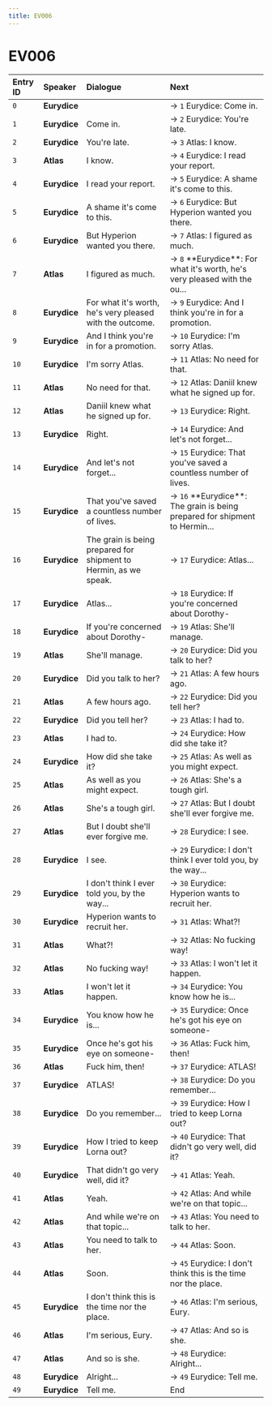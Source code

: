 ```yaml
---
title: EV006
---
```


# EV006


| Entry ID | Speaker | Dialogue | Next |
| :------- | :------ | :------- | :------------ |
| `0` | **Eurydice** |  | → `1` Eurydice: Come in\. |
| `1` | **Eurydice** | Come in\. | → `2` Eurydice: You're late\. |
| `2` | **Eurydice** | You're late\. | → `3` Atlas: I know\. |
| `3` | **Atlas** | I know\. | → `4` Eurydice: I read your report\. |
| `4` | **Eurydice** | I read your report\. | → `5` Eurydice: A shame it's come to this\. |
| `5` | **Eurydice** | A shame it's come to this\. | → `6` Eurydice: But Hyperion wanted you there\. |
| `6` | **Eurydice** | But Hyperion wanted you there\. | → `7` Atlas: I figured as much\. |
| `7` | **Atlas** | I figured as much\. | → `8` \*\*Eurydice\*\*: For what it's worth, he's very pleased with the ou\.\.\. |
| `8` | **Eurydice** | For what it's worth, he's very pleased with the outcome\. | → `9` Eurydice: And I think you're in for a promotion\. |
| `9` | **Eurydice** | And I think you're in for a promotion\. | → `10` Eurydice: I'm sorry Atlas\. |
| `10` | **Eurydice** | I'm sorry Atlas\. | → `11` Atlas: No need for that\. |
| `11` | **Atlas** | No need for that\. | → `12` Atlas: Daniil knew what he signed up for\. |
| `12` | **Atlas** | Daniil knew what he signed up for\. | → `13` Eurydice: Right\. |
| `13` | **Eurydice** | Right\. | → `14` Eurydice: And let's not forget\.\.\. |
| `14` | **Eurydice** | And let's not forget\.\.\. | → `15` Eurydice: That you've saved a countless number of lives\. |
| `15` | **Eurydice** | That you've saved a countless number of lives\. | → `16` \*\*Eurydice\*\*: The grain is being prepared for shipment to Hermin\.\.\. |
| `16` | **Eurydice** | The grain is being prepared for shipment to Hermin, as we speak\. | → `17` Eurydice: Atlas\.\.\. |
| `17` | **Eurydice** | Atlas\.\.\. | → `18` Eurydice: If you're concerned about Dorothy\- |
| `18` | **Eurydice** | If you're concerned about Dorothy\- | → `19` Atlas: She'll manage\. |
| `19` | **Atlas** | She'll manage\. | → `20` Eurydice: Did you talk to her? |
| `20` | **Eurydice** | Did you talk to her? | → `21` Atlas: A few hours ago\. |
| `21` | **Atlas** | A few hours ago\. | → `22` Eurydice: Did you tell her? |
| `22` | **Eurydice** | Did you tell her? | → `23` Atlas: I had to\. |
| `23` | **Atlas** | I had to\. | → `24` Eurydice: How did she take it? |
| `24` | **Eurydice** | How did she take it? | → `25` Atlas: As well as you might expect\. |
| `25` | **Atlas** | As well as you might expect\. | → `26` Atlas: She's a tough girl\. |
| `26` | **Atlas** | She's a tough girl\. | → `27` Atlas: But I doubt she'll ever forgive me\. |
| `27` | **Atlas** | But I doubt she'll ever forgive me\. | → `28` Eurydice: I see\. |
| `28` | **Eurydice** | I see\. | → `29` Eurydice: I don't think I ever told you, by the way\.\.\. |
| `29` | **Eurydice** | I don't think I ever told you, by the way\.\.\. | → `30` Eurydice: Hyperion wants to recruit her\. |
| `30` | **Eurydice** | Hyperion wants to recruit her\. | → `31` Atlas: What?\! |
| `31` | **Atlas** | What?\! | → `32` Atlas: No fucking way\! |
| `32` | **Atlas** | No fucking way\! | → `33` Atlas: I won't let it happen\. |
| `33` | **Atlas** | I won't let it happen\. | → `34` Eurydice: You know how he is\.\.\. |
| `34` | **Eurydice** | You know how he is\.\.\. | → `35` Eurydice: Once he's got his eye on someone\- |
| `35` | **Eurydice** | Once he's got his eye on someone\- | → `36` Atlas: Fuck him, then\! |
| `36` | **Atlas** | Fuck him, then\! | → `37` Eurydice: ATLAS\! |
| `37` | **Eurydice** | ATLAS\! | → `38` Eurydice: Do you remember\.\.\. |
| `38` | **Eurydice** | Do you remember\.\.\. | → `39` Eurydice: How I tried to keep Lorna out? |
| `39` | **Eurydice** | How I tried to keep Lorna out? | → `40` Eurydice: That didn't go very well, did it? |
| `40` | **Eurydice** | That didn't go very well, did it? | → `41` Atlas: Yeah\. |
| `41` | **Atlas** | Yeah\. | → `42` Atlas: And while we're on that topic\.\.\. |
| `42` | **Atlas** | And while we're on that topic\.\.\. | → `43` Atlas: You need to talk to her\. |
| `43` | **Atlas** | You need to talk to her\. | → `44` Atlas: Soon\. |
| `44` | **Atlas** | Soon\. | → `45` Eurydice: I don't think this is the time nor the place\. |
| `45` | **Eurydice** | I don't think this is the time nor the place\. | → `46` Atlas: I'm serious, Eury\. |
| `46` | **Atlas** | I'm serious, Eury\. | → `47` Atlas: And so is she\. |
| `47` | **Atlas** | And so is she\. | → `48` Eurydice: Alright\.\.\. |
| `48` | **Eurydice** | Alright\.\.\. | → `49` Eurydice: Tell me\. |
| `49` | **Eurydice** | Tell me\. | End |
